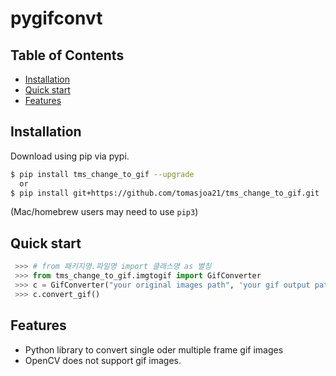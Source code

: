 # pygifconvt

## Table of Contents
  * [Installation](#installation)
  * [Quick start](#quick-start)
  * [Features](#features)
  
## Installation

Download using pip via pypi.

```bash
$ pip install tms_change_to_gif --upgrade
  or
$ pip install git+https://github.com/tomasjoa21/tms_change_to_gif.git
```
(Mac/homebrew users may need to use ``pip3``)


## Quick start
```python
 >>> # from 패키지명.파일명 import 클래스명 as 별칭
 >>> from tms_change_to_gif.imgtogif import GifConverter
 >>> c = GifConverter("your original images path", 'your gif output path', (320,240))
 >>> c.convert_gif()
```

## Features
  * Python library to convert single oder multiple frame gif images
  * OpenCV does not support gif images.